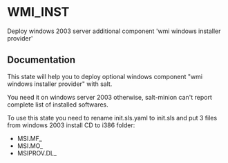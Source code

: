 WMI_INST
============

Deploy windows 2003 server additional component 'wmi windows installer provider'

Documentation
-------------

This state will help you to deploy optional windows component "wmi windows installer provider" with salt.

You need it on windows server 2003 otherwise, salt-minion can't report complete list of installed softwares.

To use this state you need to rename init.sls.yaml to init.sls and put 3 files from windows 2003 install CD to i386 folder:
 * MSI.MF_
 * MSI.MO_
 * MSIPROV.DL_
